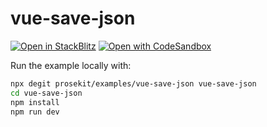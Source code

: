 # vue-save-json

[![Open in StackBlitz](https://developer.stackblitz.com/img/open_in_stackblitz.svg)](https://stackblitz.com/github/prosekit/examples/tree/master/vue-save-json)
[![Open with CodeSandbox](https://assets.codesandbox.io/github/button-edit-lime.svg)](https://codesandbox.io/p/sandbox/github/prosekit/examples/tree/master/vue-save-json)

Run the example locally with:

```bash
npx degit prosekit/examples/vue-save-json vue-save-json
cd vue-save-json
npm install
npm run dev
```
